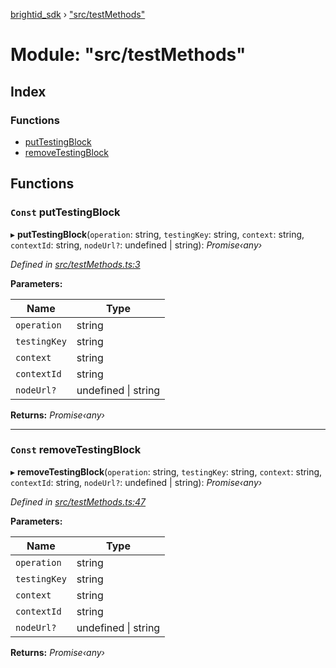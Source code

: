 [brightid_sdk](../README.md) › ["src/testMethods"](_src_testmethods_.md)

# Module: "src/testMethods"

## Index

### Functions

* [putTestingBlock](_src_testmethods_.md#const-puttestingblock)
* [removeTestingBlock](_src_testmethods_.md#const-removetestingblock)

## Functions

### `Const` putTestingBlock

▸ **putTestingBlock**(`operation`: string, `testingKey`: string, `context`: string, `contextId`: string, `nodeUrl?`: undefined | string): *Promise‹any›*

*Defined in [src/testMethods.ts:3](https://github.com/acolytec3/brightIdSDK/blob/3153f9f/src/testMethods.ts#L3)*

**Parameters:**

Name | Type |
------ | ------ |
`operation` | string |
`testingKey` | string |
`context` | string |
`contextId` | string |
`nodeUrl?` | undefined &#124; string |

**Returns:** *Promise‹any›*

___

### `Const` removeTestingBlock

▸ **removeTestingBlock**(`operation`: string, `testingKey`: string, `context`: string, `contextId`: string, `nodeUrl?`: undefined | string): *Promise‹any›*

*Defined in [src/testMethods.ts:47](https://github.com/acolytec3/brightIdSDK/blob/3153f9f/src/testMethods.ts#L47)*

**Parameters:**

Name | Type |
------ | ------ |
`operation` | string |
`testingKey` | string |
`context` | string |
`contextId` | string |
`nodeUrl?` | undefined &#124; string |

**Returns:** *Promise‹any›*
